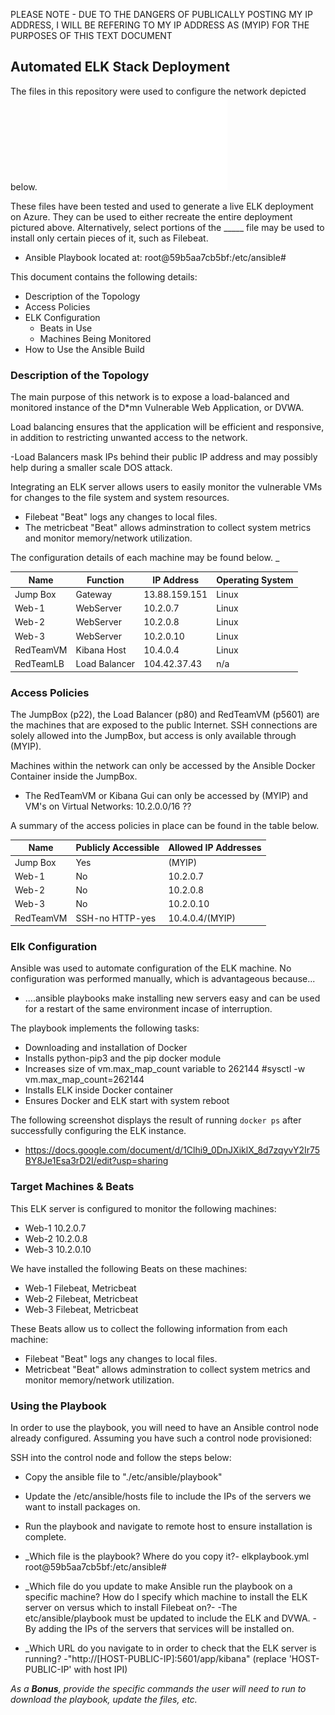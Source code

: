 PLEASE NOTE - DUE TO THE DANGERS OF PUBLICALLY POSTING MY IP ADDRESS, I WILL BE REFERING TO MY IP ADDRESS AS (MYIP) FOR THE PURPOSES OF THIS TEXT DOCUMENT  

## Automated ELK Stack Deployment

The files in this repository were used to configure the network depicted below.
 ![](images/diagram.pdf)  

These files have been tested and used to generate a live ELK deployment on Azure. They can be used to either recreate the entire deployment pictured above. Alternatively, select portions of the _____ file may be used to install only certain pieces of it, such as Filebeat.

  - Ansible Playbook located at: root@59b5aa7cb5bf:/etc/ansible# 

This document contains the following details:
- Description of the Topology
- Access Policies
- ELK Configuration
  - Beats in Use
  - Machines Being Monitored
- How to Use the Ansible Build


### Description of the Topology

The main purpose of this network is to expose a load-balanced and monitored instance of the D*mn Vulnerable Web Application, or DVWA.

Load balancing ensures that the application will be efficient and responsive, in addition to restricting unwanted access to the network. 

-Load Balancers mask IPs behind their public IP address and may possibly help during a smaller scale DOS attack.  

Integrating an ELK server allows users to easily monitor the vulnerable VMs for changes to the file system and system resources.
- Filebeat "Beat" logs any changes to local files. 
- The metricbeat "Beat" allows adminstration to collect system metrics and monitor memory/network utilization.

The configuration details of each machine may be found below.
_

| Name      | Function     | IP Address   | Operating System |
|-----------|--------------|--------------|------------------|
| Jump Box  | Gateway      | 13.88.159.151| Linux            |
| Web-1     | WebServer    | 10.2.0.7     | Linux            |
| Web-2     | WebServer    | 10.2.0.8     | Linux            |
| Web-3     | WebServer    | 10.2.0.10    | Linux            |
| RedTeamVM | Kibana Host  | 10.4.0.4     | Linux            |
| RedTeamLB | Load Balancer| 104.42.37.43 | n/a              |

### Access Policies

The JumpBox (p22), the Load Balancer (p80) and RedTeamVM (p5601) are the machines that are exposed to the public Internet.
SSH connections are solely allowed into the JumpBox, but access is only available through (MYIP).

Machines within the network can only be accessed by the Ansible Docker Container inside the JumpBox.
- The RedTeamVM or Kibana Gui can only be accessed by (MYIP) and VM's on Virtual Networks: 10.2.0.0/16 ??

A summary of the access policies in place can be found in the table below.

| Name     | Publicly Accessible | Allowed IP Addresses |
|----------|---------------------|----------------------|
| Jump Box | Yes                 | (MYIP)               |
| Web-1    | No                  | 10.2.0.7             |
| Web-2    | No                  | 10.2.0.8             |
| Web-3    | No                  | 10.2.0.10             |
| RedTeamVM| SSH-no  HTTP-yes    | 10.4.0.4/(MYIP)      |

### Elk Configuration

Ansible was used to automate configuration of the ELK machine. No configuration was performed manually, which is advantageous because...
- ....ansible playbooks make installing new servers easy and can be used for a restart of the same environment incase of interruption.

The playbook implements the following tasks:
- Downloading and installation of Docker
- Installs python-pip3 and the pip docker module
- Increases size of vm.max_map_count variable to 262144 #sysctl -w vm.max_map_count=262144
- Installs ELK inside Docker container
- Ensures Docker and ELK start with system reboot

The following screenshot displays the result of running `docker ps` after successfully configuring the ELK instance.
 - https://docs.google.com/document/d/1Clhi9_0DnJXiklX_8d7zqyvY2Ir75BY8Je1Esa3rD2I/edit?usp=sharing

### Target Machines & Beats
This ELK server is configured to monitor the following machines:
- Web-1 10.2.0.7
- Web-2 10.2.0.8
- Web-3 10.2.0.10

We have installed the following Beats on these machines:
- Web-1 Filebeat, Metricbeat
- Web-2 Filebeat, Metricbeat
- Web-3 Filebeat, Metricbeat

These Beats allow us to collect the following information from each machine:
- Filebeat "Beat" logs any changes to local files.
- Metricbeat "Beat" allows adminstration to collect system metrics and monitor memory/network utilization.

### Using the Playbook
In order to use the playbook, you will need to have an Ansible control node already configured. Assuming you have such a control node provisioned: 

SSH into the control node and follow the steps below:
- Copy the ansible file to "./etc/ansible/playbook"
- Update the /etc/ansible/hosts file to include the IPs of the servers we want to install packages on.
- Run the playbook and navigate to remote host to ensure installation is complete.

- _Which file is the playbook? Where do you copy it?-   elkplaybook.yml      root@59b5aa7cb5bf:/etc/ansible# 
- _Which file do you update to make Ansible run the playbook on a specific machine? How do I specify which machine to install the ELK server on versus which to install Filebeat on?-
    -The etc/ansible/playbook must be updated to include the ELK and DVWA.
    -By adding the IPs of the servers that services will be installed on.
- _Which URL do you navigate to in order to check that the ELK server is running?
    -"http://[HOST-PUBLIC-IP]:5601/app/kibana"  (replace 'HOST-PUBLIC-IP' with host IPI) 

_As a **Bonus**, provide the specific commands the user will need to run to download the playbook, update the files, etc._
